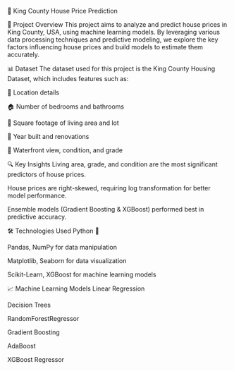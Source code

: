 🏡 King County House Price Prediction

📌 Project Overview
This project aims to analyze and predict house prices in King County, USA, using machine learning models. By leveraging various data processing techniques and predictive modeling, we explore the key factors influencing house prices and build models to estimate them accurately.

📊 Dataset
The dataset used for this project is the King County Housing Dataset, which includes features such as:

📍 Location details

🏠 Number of bedrooms and bathrooms

📏 Square footage of living area and lot

📅 Year built and renovations

🌊 Waterfront view, condition, and grade

🔍 Key Insights
Living area, grade, and condition are the most significant predictors of house prices.

House prices are right-skewed, requiring log transformation for better model performance.

Ensemble models (Gradient Boosting & XGBoost) performed best in predictive accuracy.

🛠️ Technologies Used
Python 🐍

Pandas, NumPy for data manipulation

Matplotlib, Seaborn for data visualization

Scikit-Learn, XGBoost for machine learning models

📈 Machine Learning Models
Linear Regression

Decision Trees

RandomForestRegressor

Gradient Boosting 

AdaBoost

XGBoost Regressor


